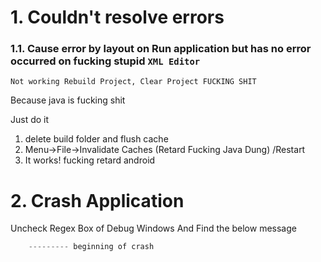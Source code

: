 # 1. Couldn't resolve errors

### 1.1. Cause error by layout on Run application but has no error occurred on fucking stupid `XML Editor`

`Not working Rebuild Project, Clear Project FUCKING SHIT`

Because java is fucking shit

Just do it
1. delete build folder and flush cache
2. Menu->File->Invalidate Caches (Retard Fucking Java Dung) /Restart
3. It works! fucking retard android

# 2. Crash Application

Uncheck Regex Box of Debug Windows And Find the below message

```Kotlin
    --------- beginning of crash
```
